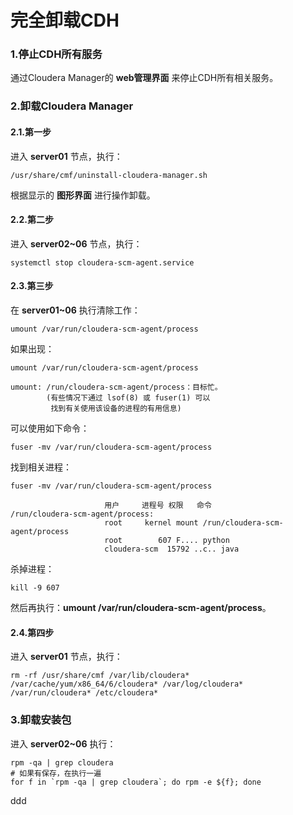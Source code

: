 完全卸载CDH
================================================================================
### 1.停止CDH所有服务
通过Cloudera Manager的 **web管理界面** 来停止CDH所有相关服务。

### 2.卸载Cloudera Manager

#### 2.1.第一步
进入 **server01** 节点，执行：
```shell
/usr/share/cmf/uninstall-cloudera-manager.sh
```
根据显示的 **图形界面** 进行操作卸载。

#### 2.2.第二步
进入 **server02~06** 节点，执行：
```shell
systemctl stop cloudera-scm-agent.service
```

#### 2.3.第三步
在 **server01~06** 执行清除工作：
```
umount /var/run/cloudera-scm-agent/process
```
如果出现：
```
umount /var/run/cloudera-scm-agent/process

umount: /run/cloudera-scm-agent/process：目标忙。
        (有些情况下通过 lsof(8) 或 fuser(1) 可以
         找到有关使用该设备的进程的有用信息)
```
可以使用如下命令：
```shell
fuser -mv /var/run/cloudera-scm-agent/process
```
找到相关进程：
```
fuser -mv /var/run/cloudera-scm-agent/process

                     用户     进程号 权限   命令
/run/cloudera-scm-agent/process:
                     root     kernel mount /run/cloudera-scm-agent/process
                     root        607 F.... python
                     cloudera-scm  15792 ..c.. java
```
杀掉进程：
```shell
kill -9 607
```
然后再执行：**umount /var/run/cloudera-scm-agent/process**。

#### 2.4.第四步
进入 **server01** 节点，执行：
```shell
rm -rf /usr/share/cmf /var/lib/cloudera* /var/cache/yum/x86_64/6/cloudera* /var/log/cloudera* /var/run/cloudera* /etc/cloudera*
```

### 3.卸载安装包
进入 **server02~06** 执行：
```shell
rpm -qa | grep cloudera
# 如果有保存，在执行一遍
for f in `rpm -qa | grep cloudera`; do rpm -e ${f}; done
```










































ddd
